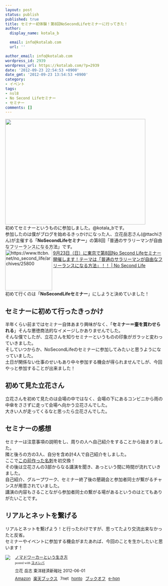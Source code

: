 ```yaml
---
layout: post
status: publish
published: true
title: セミナー初体験！第8回NoSecondLifeセミナーに行ってきた！
author:
  display_name: kotala_b

  email: info@kotalab.com
  url: ''

author_email: info@kotalab.com
wordpress_id: 2939
wordpress_url: https://kotalab.com/?p=2939
date: '2012-09-23 22:54:53 +0900'
date_gmt: '2012-09-23 13:54:53 +0900'
category:
- イベント
tags:
- nsl8
- No Second Lifeセミナー
- セミナー
comments: []
---
```

<p><a href="https://kotalab.com/wp-content/uploads/slooProImg_20120923135232.jpg" target="_blank"><img src="https://kotalab.com/wp-content/uploads/slooProImg_20120923135232.jpg" alt="" title="slooProImg_20120923135232.jpg" width="448" height="336" class="alignnone size-full wp-image-2936" /></a><br />
初めてセミナーというものに参加しました。@kotala_bです。<br />
参加したのは僕がブログを始めるきっかけになった人、立花岳志さん(@ttachiさん)が主催する「<strong>NoSecondLifeセミナー</strong>」の第8回「普通のサラリーマンが自由なフリーランスになる方法」です。<br />
<a href="https://www.ttcbn.net/no_second_life/archives/25800" target="_blank"><img src="https://capture.heartrails.com/150x130?https://www.ttcbn.net/no_second_life/archives/25800" alt="https://www.ttcbn.net/no_second_life/archives/25800" width="150" height="130" align="left" /></a><a href="https://www.ttcbn.net/no_second_life/archives/25800" target="_blank">9月23日（日）に東京で第8回No Second Lifeセミナー 開催します！テーマは「普通のサラリーマンが自由なフリーランスになる方法」！！ | No Second Life</a><br style="clear:both;" />初めて行くのは「<strong>NoSecondLifeセミナー</strong>」にしようと決めていました！<br />
<!--more--></p>
<h2>セミナーに初めて行ったきっかけ</h2>
<p>半年くらい前まではセミナー自体あまり興味がなく、「<strong>セミナー＝壷を買わせられる</strong>」そんな悪徳商法的なイメージしかありませんでした。<br />
そんな僕でしたが、立花さんを知りセミナーというものの印象がガラッと変わっていきました。<br />
そしていつからか、NoSecondLifeのセミナーに参加してみたいと思うようになっていました。<br />
土日が関係ない仕事のせいもあり中々参加する機会が得られませんでしが、今回やっと参加することが出来ました！</p>
<h2>初めて見た立花さん</h2>
<p>立花さんを初めて見たのは会場の中ではなく、会場の下にあるコンビニから雨の中傘をささずに走って会場へ向かう立花さんでした。<br />
大きい人が走ってくるなと思ったら立花さんでした。</p>
<h2>セミナーの感想</h2>
<p>セミナーは注意事項の説明をし、周りの人へ自己紹介をすることから始まりました。<br />
隣と後ろの方の3人、自分を含め計4人で自己紹介をしました。<br />
ここで<a href="https://kotalab.com/meishi-maekawa2" title="前川企画印刷さんからブロガー名刺が届いた！" target="_blank">この前作った名刺</a>を初交換！<br />
その後は立花さんの3部からなる講演を聞き、あっという間に時間が流れていきました。<br />
自己紹介、グループワーク、セミナー終了後の懇親会と参加者同士が繋がるチャンスが用意されていました。<br />
講演の内容もさることながら参加者同士の繋がる場があるというのはとてもありがたいことです。</p>
<h2>リアルとネットを繋げる</h2>
<p>リアルとネットを繋げよう！と行ったわけですが、思ってたより交流出来なかったと反省。<br />
セミナーやイベントに参加する機会がまたあれば、今回のことを生かしたいと思います！</p>
<div class="booklink-box" style="text-align:left;padding-bottom:20px;font-size:small;/zoom: 1;overflow: hidden;">
<div class="booklink-image" style="float:left;margin:0 15px 10px 0;"><a href="https://www.amazon.co.jp/exec/obidos/asin/4492044620/same-22/" name="booklink" rel="nofollow" target="_blank"><img src="https://images-fe.ssl-images-amazon.com/images/I/51Ry0S21KyL._SL160_.jpg" style="border: none;" /></a></div>
<div class="booklink-info" style="line-height:120%;/zoom: 1;overflow: hidden;">
<div class="booklink-name" style="margin-bottom:10px;line-height:120%"><a href="https://www.amazon.co.jp/exec/obidos/asin/4492044620/same-22/" rel="nofollow" name="booklink" target="_blank">ノマドワーカーという生き方</a>
<div class="booklink-powered-date" style="font-size:8pt;margin-top:5px;font-family:verdana;line-height:120%">posted with <a href="https://yomereba.com" target="_blank">ヨメレバ</a></div>
</div>
<div class="booklink-detail" style="margin-bottom:5px;">立花 岳志 東洋経済新報社 2012-06-01    </div>
<div class="booklink-link2" style="margin-top:10px;">
<div class="shoplinkamazon" style="display:inline;margin-right:5px"><a href="https://www.amazon.co.jp/exec/obidos/asin/4492044620/same-22/" rel="nofollow" target="_blank" title="アマゾン" >Amazon</a></div>
<div class="shoplinkrakuten" style="display:inline;margin-right:5px"><a href="https://hb.afl.rakuten.co.jp/hgc/0fa7afc8.bbfc196a.0fa7afc9.d56c38f1/?pc=http%3A%2F%2Fbooks.rakuten.co.jp%2Frb%2F11669825%2F%3Fscid%3Daf_ich_link_urltxt%26m%3Dhttp%3A%2F%2Fm.rakuten.co.jp%2Fev%2Fbook%2F" rel="nofollow" target="_blank" title="楽天ブックス" >楽天ブックス</a></div>
<div class="shoplinkseven" style="display:inline;margin-right:5px"><span class="removed_link" title="click.linksynergy.com/fs-bin/click?id=d2yYUp776R4&amp;subid=&amp;offerid=197738.1&amp;type=10&amp;tmpid=1787&amp;RD_PARM1=http%253A%252F%252Fwww.7netshopping.jp%252Fbooks%252Fsearch_result%252F%253Fctgy%253Dbooks%2526code%253D4492044620">7net</span></div>
<div class="shoplinkbk1" style="display:inline;margin-right:5px"><a href="https://ck.jp.ap.valuecommerce.com/servlet/referral?sid=2967684&pid=881104827&vc_url=http%3A%2F%2Fhonto.jp%2Fnetstore%2Fsearch_021_104492044620.html%3Fsrchf%3D1%26srchGnrNm%3D1" target="_blank" title="bk1" >honto<img src="http://ad.jp.ap.valuecommerce.com/servlet/gifbanner?sid=2967684&pid=881104827" height="1" width="1" border="0"></a></div>
<div class="shoplinkbookoff" style="display:inline;margin-right:5px"><a href="https://click.linksynergy.com/fs-bin/click?id=d2yYUp776R4&subid=&offerid=169505.1&type=10&tmpid=3677&RD_PARM1=http%253A%252F%252Fwww.bookoffonline.co.jp%252Fdisplay%252FL001%252Cbg%253D12%252Cq%253D9784492044629" rel="nofollow" target="_blank" title="ブックオフオンライン" >ブックオフ</a></div>
<div class="shoplinkehon" style="display:inline;margin-right:5px"><a href="https://ck.jp.ap.valuecommerce.com/servlet/referral?sid=2967684&pid=881104827&vc_url=http%3A%2F%2Fwww.e-hon.ne.jp%2Fbec%2FSA%2FDetail%3FrefISBN%3D4492044620" target="_blank" title="e-hon" >e-hon<img src="http://ad.jp.ap.valuecommerce.com/servlet/gifbanner?sid=2967684&pid=881104827" height="1" width="1" border="0"></a></div>
</div>
</div>
<div class="booklink-footer" style="clear: left"></div>
</div>
